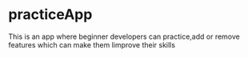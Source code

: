 # practiceApp
 This is an app where beginner developers can practice,add or remove features which can make them limprove their skills
